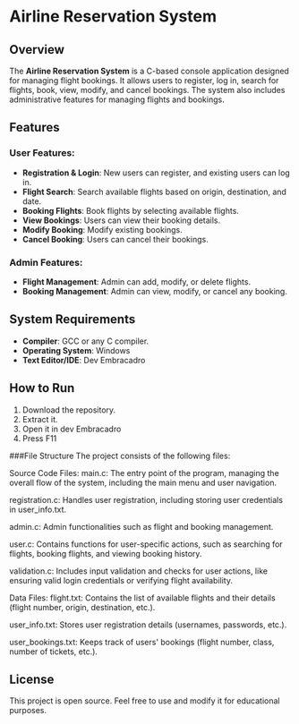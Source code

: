 # Airline Reservation System

## Overview

The **Airline Reservation System** is a C-based console application designed for managing flight bookings. It allows users to register, log in, search for flights, book, view, modify, and cancel bookings. The system also includes administrative features for managing flights and bookings.

## Features

### User Features:
- **Registration & Login**: New users can register, and existing users can log in.
- **Flight Search**: Search available flights based on origin, destination, and date.
- **Booking Flights**: Book flights by selecting available flights.
- **View Bookings**: Users can view their booking details.
- **Modify Booking**: Modify existing bookings.
- **Cancel Booking**: Users can cancel their bookings.

### Admin Features:
- **Flight Management**: Admin can add, modify, or delete flights.
- **Booking Management**: Admin can view, modify, or cancel any booking.

## System Requirements

- **Compiler**: GCC or any C compiler.
- **Operating System**: Windows
- **Text Editor/IDE**: Dev Embracadro


## How to Run

1. Download the repository.
2. Extract it.
3. Open it in dev Embracadro
4. Press F11

###File Structure
The project consists of the following files:

Source Code Files:
main.c: The entry point of the program, managing the overall flow of the system, including the main menu and user navigation.

registration.c: Handles user registration, including storing user credentials in user_info.txt.

admin.c: Admin functionalities such as flight and booking management.

user.c: Contains functions for user-specific actions, such as searching for flights, booking flights, and viewing booking history.

validation.c: Includes input validation and checks for user actions, like ensuring valid login credentials or verifying flight availability.

Data Files:
flight.txt: Contains the list of available flights and their details (flight number, origin, destination, etc.).

user_info.txt: Stores user registration details (usernames, passwords, etc.).

user_bookings.txt: Keeps track of users' bookings (flight number, class, number of tickets, etc.).

## License

This project is open source. Feel free to use and modify it for educational purposes.
